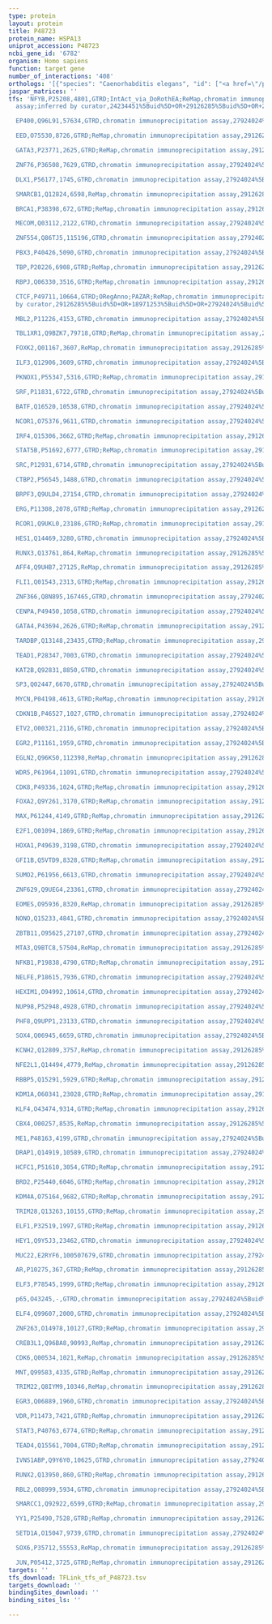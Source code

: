 ```yaml
---
type: protein
layout: protein
title: P48723
protein_name: HSPA13
uniprot_accession: P48723
ncbi_gene_id: '6782'
organism: Homo sapiens
function: target gene
number_of_interactions: '408'
orthologs: '[{"species": "Caenorhabditis elegans", "id": ["<a href=\"/protein/q20752\">Q20752</a>"]}, {"species": "Mus musculus", "id": ["<a href=\"/protein/q8bm72\">Q8BM72</a>"]}, {"species": "Rattus norvegicus", "id": ["<a href=\"/protein/o35162\">O35162</a>"]}, {"species": "Danio rerio", "id": ["<a href=\"/protein/f1r8v0\">F1R8V0</a>"]}]'
jaspar_matrices: ''
tfs: 'NFYB,P25208,4801,GTRD;IntAct_via_DoRothEA;ReMap,chromatin immunoprecipitation
  assay;inferred by curator,24234451%5Buid%5D+OR+29126285%5Buid%5D+OR+27924024%5Buid%5D+OR+23332751%5Buid%5D,Yes

  EP400,Q96L91,57634,GTRD,chromatin immunoprecipitation assay,27924024%5Buid%5D,No

  EED,O75530,8726,GTRD;ReMap,chromatin immunoprecipitation assay,29126285%5Buid%5D+OR+27924024%5Buid%5D,No

  GATA3,P23771,2625,GTRD;ReMap,chromatin immunoprecipitation assay,29126285%5Buid%5D+OR+27924024%5Buid%5D,No

  ZNF76,P36508,7629,GTRD,chromatin immunoprecipitation assay,27924024%5Buid%5D,No

  DLX1,P56177,1745,GTRD,chromatin immunoprecipitation assay,27924024%5Buid%5D,No

  SMARCB1,Q12824,6598,ReMap,chromatin immunoprecipitation assay,29126285%5Buid%5D,No

  BRCA1,P38398,672,GTRD;ReMap,chromatin immunoprecipitation assay,29126285%5Buid%5D+OR+27924024%5Buid%5D,No

  MECOM,Q03112,2122,GTRD,chromatin immunoprecipitation assay,27924024%5Buid%5D,No

  ZNF554,Q86TJ5,115196,GTRD,chromatin immunoprecipitation assay,27924024%5Buid%5D,No

  PBX3,P40426,5090,GTRD,chromatin immunoprecipitation assay,27924024%5Buid%5D,No

  TBP,P20226,6908,GTRD;ReMap,chromatin immunoprecipitation assay,29126285%5Buid%5D+OR+27924024%5Buid%5D,No

  RBPJ,Q06330,3516,GTRD;ReMap,chromatin immunoprecipitation assay,29126285%5Buid%5D+OR+27924024%5Buid%5D,No

  CTCF,P49711,10664,GTRD;ORegAnno;PAZAR;ReMap,chromatin immunoprecipitation assay;inferred
  by curator,29126285%5Buid%5D+OR+18971253%5Buid%5D+OR+27924024%5Buid%5D+OR+26578589%5Buid%5D,No

  MBL2,P11226,4153,GTRD,chromatin immunoprecipitation assay,27924024%5Buid%5D,No

  TBL1XR1,Q9BZK7,79718,GTRD;ReMap,chromatin immunoprecipitation assay,29126285%5Buid%5D+OR+27924024%5Buid%5D,No

  FOXK2,Q01167,3607,ReMap,chromatin immunoprecipitation assay,29126285%5Buid%5D,No

  ILF3,Q12906,3609,GTRD,chromatin immunoprecipitation assay,27924024%5Buid%5D,No

  PKNOX1,P55347,5316,GTRD;ReMap,chromatin immunoprecipitation assay,29126285%5Buid%5D+OR+27924024%5Buid%5D,No

  SRF,P11831,6722,GTRD,chromatin immunoprecipitation assay,27924024%5Buid%5D,No

  BATF,Q16520,10538,GTRD,chromatin immunoprecipitation assay,27924024%5Buid%5D,No

  NCOR1,O75376,9611,GTRD,chromatin immunoprecipitation assay,27924024%5Buid%5D,No

  IRF4,Q15306,3662,GTRD;ReMap,chromatin immunoprecipitation assay,29126285%5Buid%5D+OR+27924024%5Buid%5D,No

  STAT5B,P51692,6777,GTRD;ReMap,chromatin immunoprecipitation assay,29126285%5Buid%5D+OR+27924024%5Buid%5D,No

  SRC,P12931,6714,GTRD,chromatin immunoprecipitation assay,27924024%5Buid%5D,No

  CTBP2,P56545,1488,GTRD,chromatin immunoprecipitation assay,27924024%5Buid%5D,No

  BRPF3,Q9ULD4,27154,GTRD,chromatin immunoprecipitation assay,27924024%5Buid%5D,No

  ERG,P11308,2078,GTRD;ReMap,chromatin immunoprecipitation assay,29126285%5Buid%5D+OR+27924024%5Buid%5D,No

  RCOR1,Q9UKL0,23186,GTRD;ReMap,chromatin immunoprecipitation assay,29126285%5Buid%5D+OR+27924024%5Buid%5D,No

  HES1,Q14469,3280,GTRD,chromatin immunoprecipitation assay,27924024%5Buid%5D,No

  RUNX3,Q13761,864,ReMap,chromatin immunoprecipitation assay,29126285%5Buid%5D,No

  AFF4,Q9UHB7,27125,ReMap,chromatin immunoprecipitation assay,29126285%5Buid%5D,No

  FLI1,Q01543,2313,GTRD;ReMap,chromatin immunoprecipitation assay,29126285%5Buid%5D+OR+27924024%5Buid%5D,No

  ZNF366,Q8N895,167465,GTRD,chromatin immunoprecipitation assay,27924024%5Buid%5D,No

  CENPA,P49450,1058,GTRD,chromatin immunoprecipitation assay,27924024%5Buid%5D,No

  GATA4,P43694,2626,GTRD;ReMap,chromatin immunoprecipitation assay,29126285%5Buid%5D+OR+27924024%5Buid%5D,No

  TARDBP,Q13148,23435,GTRD;ReMap,chromatin immunoprecipitation assay,29126285%5Buid%5D+OR+27924024%5Buid%5D,No

  TEAD1,P28347,7003,GTRD,chromatin immunoprecipitation assay,27924024%5Buid%5D,No

  KAT2B,Q92831,8850,GTRD,chromatin immunoprecipitation assay,27924024%5Buid%5D,No

  SP3,Q02447,6670,GTRD,chromatin immunoprecipitation assay,27924024%5Buid%5D,No

  MYCN,P04198,4613,GTRD;ReMap,chromatin immunoprecipitation assay,29126285%5Buid%5D+OR+27924024%5Buid%5D,No

  CDKN1B,P46527,1027,GTRD,chromatin immunoprecipitation assay,27924024%5Buid%5D,No

  ETV2,O00321,2116,GTRD,chromatin immunoprecipitation assay,27924024%5Buid%5D,No

  EGR2,P11161,1959,GTRD,chromatin immunoprecipitation assay,27924024%5Buid%5D,No

  EGLN2,Q96KS0,112398,ReMap,chromatin immunoprecipitation assay,29126285%5Buid%5D,No

  WDR5,P61964,11091,GTRD,chromatin immunoprecipitation assay,27924024%5Buid%5D,No

  CDK8,P49336,1024,GTRD;ReMap,chromatin immunoprecipitation assay,29126285%5Buid%5D+OR+27924024%5Buid%5D,No

  FOXA2,Q9Y261,3170,GTRD;ReMap,chromatin immunoprecipitation assay,29126285%5Buid%5D+OR+27924024%5Buid%5D,No

  MAX,P61244,4149,GTRD;ReMap,chromatin immunoprecipitation assay,29126285%5Buid%5D+OR+27924024%5Buid%5D,No

  E2F1,Q01094,1869,GTRD;ReMap,chromatin immunoprecipitation assay,29126285%5Buid%5D+OR+27924024%5Buid%5D,No

  HOXA1,P49639,3198,GTRD,chromatin immunoprecipitation assay,27924024%5Buid%5D,No

  GFI1B,Q5VTD9,8328,GTRD;ReMap,chromatin immunoprecipitation assay,29126285%5Buid%5D+OR+27924024%5Buid%5D,No

  SUMO2,P61956,6613,GTRD,chromatin immunoprecipitation assay,27924024%5Buid%5D,No

  ZNF629,Q9UEG4,23361,GTRD,chromatin immunoprecipitation assay,27924024%5Buid%5D,No

  EOMES,O95936,8320,ReMap,chromatin immunoprecipitation assay,29126285%5Buid%5D,No

  NONO,Q15233,4841,GTRD,chromatin immunoprecipitation assay,27924024%5Buid%5D,No

  ZBTB11,O95625,27107,GTRD,chromatin immunoprecipitation assay,27924024%5Buid%5D,No

  MTA3,Q9BTC8,57504,ReMap,chromatin immunoprecipitation assay,29126285%5Buid%5D,No

  NFKB1,P19838,4790,GTRD;ReMap,chromatin immunoprecipitation assay,29126285%5Buid%5D+OR+27924024%5Buid%5D,No

  NELFE,P18615,7936,GTRD,chromatin immunoprecipitation assay,27924024%5Buid%5D,No

  HEXIM1,O94992,10614,GTRD,chromatin immunoprecipitation assay,27924024%5Buid%5D,No

  NUP98,P52948,4928,GTRD,chromatin immunoprecipitation assay,27924024%5Buid%5D,No

  PHF8,Q9UPP1,23133,GTRD,chromatin immunoprecipitation assay,27924024%5Buid%5D,No

  SOX4,Q06945,6659,GTRD,chromatin immunoprecipitation assay,27924024%5Buid%5D,No

  KCNH2,Q12809,3757,ReMap,chromatin immunoprecipitation assay,29126285%5Buid%5D,No

  NFE2L1,Q14494,4779,ReMap,chromatin immunoprecipitation assay,29126285%5Buid%5D,No

  RBBP5,Q15291,5929,GTRD;ReMap,chromatin immunoprecipitation assay,29126285%5Buid%5D+OR+27924024%5Buid%5D,No

  KDM1A,O60341,23028,GTRD;ReMap,chromatin immunoprecipitation assay,29126285%5Buid%5D+OR+27924024%5Buid%5D,No

  KLF4,O43474,9314,GTRD;ReMap,chromatin immunoprecipitation assay,29126285%5Buid%5D+OR+27924024%5Buid%5D,No

  CBX4,O00257,8535,ReMap,chromatin immunoprecipitation assay,29126285%5Buid%5D,No

  ME1,P48163,4199,GTRD,chromatin immunoprecipitation assay,27924024%5Buid%5D,No

  DRAP1,Q14919,10589,GTRD,chromatin immunoprecipitation assay,27924024%5Buid%5D,No

  HCFC1,P51610,3054,GTRD;ReMap,chromatin immunoprecipitation assay,29126285%5Buid%5D+OR+27924024%5Buid%5D,No

  BRD2,P25440,6046,GTRD;ReMap,chromatin immunoprecipitation assay,29126285%5Buid%5D+OR+27924024%5Buid%5D,No

  KDM4A,O75164,9682,GTRD;ReMap,chromatin immunoprecipitation assay,29126285%5Buid%5D+OR+27924024%5Buid%5D,No

  TRIM28,Q13263,10155,GTRD;ReMap,chromatin immunoprecipitation assay,29126285%5Buid%5D+OR+27924024%5Buid%5D,No

  ELF1,P32519,1997,GTRD;ReMap,chromatin immunoprecipitation assay,29126285%5Buid%5D+OR+27924024%5Buid%5D,No

  HEY1,Q9Y5J3,23462,GTRD,chromatin immunoprecipitation assay,27924024%5Buid%5D,No

  MUC22,E2RYF6,100507679,GTRD,chromatin immunoprecipitation assay,27924024%5Buid%5D,No

  AR,P10275,367,GTRD;ReMap,chromatin immunoprecipitation assay,29126285%5Buid%5D+OR+27924024%5Buid%5D,No

  ELF3,P78545,1999,GTRD;ReMap,chromatin immunoprecipitation assay,29126285%5Buid%5D+OR+27924024%5Buid%5D,No

  p65,O43245,-,GTRD,chromatin immunoprecipitation assay,27924024%5Buid%5D,No

  ELF4,Q99607,2000,GTRD,chromatin immunoprecipitation assay,27924024%5Buid%5D,No

  ZNF263,O14978,10127,GTRD;ReMap,chromatin immunoprecipitation assay,29126285%5Buid%5D+OR+27924024%5Buid%5D,No

  CREB3L1,Q96BA8,90993,ReMap,chromatin immunoprecipitation assay,29126285%5Buid%5D,No

  CDK6,Q00534,1021,ReMap,chromatin immunoprecipitation assay,29126285%5Buid%5D,No

  MNT,Q99583,4335,GTRD;ReMap,chromatin immunoprecipitation assay,29126285%5Buid%5D+OR+27924024%5Buid%5D,No

  TRIM22,Q8IYM9,10346,ReMap,chromatin immunoprecipitation assay,29126285%5Buid%5D,No

  EGR3,Q06889,1960,GTRD,chromatin immunoprecipitation assay,27924024%5Buid%5D,No

  VDR,P11473,7421,GTRD;ReMap,chromatin immunoprecipitation assay,29126285%5Buid%5D+OR+27924024%5Buid%5D,No

  STAT3,P40763,6774,GTRD;ReMap,chromatin immunoprecipitation assay,29126285%5Buid%5D+OR+27924024%5Buid%5D,No

  TEAD4,Q15561,7004,GTRD;ReMap,chromatin immunoprecipitation assay,29126285%5Buid%5D+OR+27924024%5Buid%5D,No

  IVNS1ABP,Q9Y6Y0,10625,GTRD,chromatin immunoprecipitation assay,27924024%5Buid%5D,No

  RUNX2,Q13950,860,GTRD;ReMap,chromatin immunoprecipitation assay,29126285%5Buid%5D+OR+27924024%5Buid%5D,No

  RBL2,Q08999,5934,GTRD,chromatin immunoprecipitation assay,27924024%5Buid%5D,No

  SMARCC1,Q92922,6599,GTRD;ReMap,chromatin immunoprecipitation assay,29126285%5Buid%5D+OR+27924024%5Buid%5D,No

  YY1,P25490,7528,GTRD;ReMap,chromatin immunoprecipitation assay,29126285%5Buid%5D+OR+27924024%5Buid%5D,No

  SETD1A,O15047,9739,GTRD,chromatin immunoprecipitation assay,27924024%5Buid%5D,No

  SOX6,P35712,55553,ReMap,chromatin immunoprecipitation assay,29126285%5Buid%5D,No

  JUN,P05412,3725,GTRD;ReMap,chromatin immunoprecipitation assay,29126285%5Buid%5D+OR+27924024%5Buid%5D,No'
targets: ''
tfs_download: TFLink_tfs_of_P48723.tsv
targets_download: ''
bindingSites_download: ''
binding_sites_ls: ''

---
```

